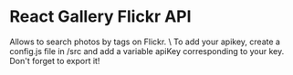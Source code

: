 # React Gallery Flickr API

Allows to search photos by tags on Flickr. \ 
To add your apikey, create a config.js file in /src and add a variable apiKey corresponding to your key. Don't forget to export it! 